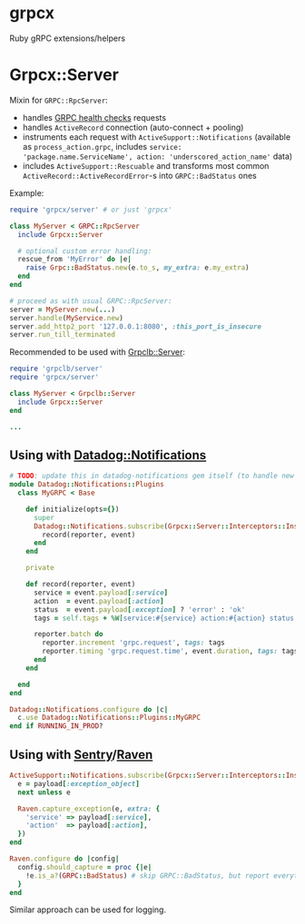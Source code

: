 # grpcx

Ruby gRPC extensions/helpers


# Grpcx::Server

Mixin for `GRPC::RpcServer`:

- handles [GRPC health checks](https://github.com/grpc/grpc/blob/master/doc/health-checking.md) requests
- handles `ActiveRecord` connection (auto-connect + pooling)
- instruments each request with `ActiveSupport::Notifications` (available as `process_action.grpc`, includes `service: 'package.name.ServiceName', action: 'underscored_action_name'` data)
- includes `ActiveSupport::Rescuable` and transforms most common `ActiveRecord::ActiveRecordError`-s into `GRPC::BadStatus` ones


Example:

```ruby
require 'grpcx/server' # or just 'grpcx'

class MyServer < GRPC::RpcServer
  include Grpcx::Server

  # optional custom error handling:
  rescue_from 'MyError' do |e|
    raise Grpc::BadStatus.new(e.to_s, my_extra: e.my_extra)
  end
end

# proceed as with usual GRPC::RpcServer:
server = MyServer.new(...)
server.handle(MyService.new)
server.add_http2_port '127.0.0.1:8080', :this_port_is_insecure
server.run_till_terminated
```

Recommended to be used with [Grpclb::Server](https://github.com/bsm/grpclb/tree/master/ruby):

```ruby
require 'grpclb/server'
require 'grpcx/server'

class MyServer < Grpclb::Server
  include Grpcx::Server
end

...
```


## Using with [Datadog::Notifications](https://github.com/bsm/datadog-notifications)

```ruby
# TODO: update this in datadog-notifications gem itself (to handle new service/action payloads)
module Datadog::Notifications::Plugins
  class MyGRPC < Base

    def initialize(opts={})
      super
      Datadog::Notifications.subscribe(Grpcx::Server::Interceptors::Instrumentation::METRIC_NAME) do |reporter, event|
        record(reporter, event)
      end
    end

    private

    def record(reporter, event)
      service = event.payload[:service]
      action  = event.payload[:action]
      status  = event.payload[:exception] ? 'error' : 'ok'
      tags = self.tags + %W[service:#{service} action:#{action} status:#{status}]

      reporter.batch do
        reporter.increment 'grpc.request', tags: tags
        reporter.timing 'grpc.request.time', event.duration, tags: tags
      end
    end

  end
end

Datadog::Notifications.configure do |c|
  c.use Datadog::Notifications::Plugins::MyGRPC
end if RUNNING_IN_PROD?
```


## Using with [Sentry](https://sentry.io/)/[Raven](https://github.com/getsentry/raven-ruby)

```ruby
ActiveSupport::Notifications.subscribe(Grpcx::Server::Interceptors::Instrumentation::METRIC_NAME) do |_name, _start, _finish, _id, payload|
  e = payload[:exception_object]
  next unless e

  Raven.capture_exception(e, extra: {
    'service' => payload[:service],
    'action'  => payload[:action],
  })
end

Raven.configure do |config|
  config.should_capture = proc {|e|
    !e.is_a?(GRPC::BadStatus) # skip GRPC::BadStatus, but report everything else
  }
end
```

Similar approach can be used for logging.
